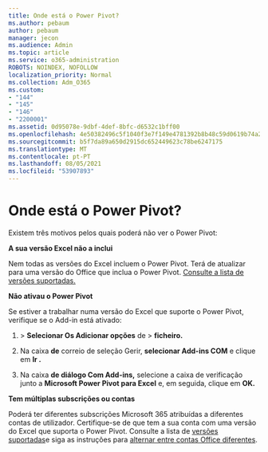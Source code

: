 ```yaml
---
title: Onde está o Power Pivot?
ms.author: pebaum
author: pebaum
manager: jecon
ms.audience: Admin
ms.topic: article
ms.service: o365-administration
ROBOTS: NOINDEX, NOFOLLOW
localization_priority: Normal
ms.collection: Adm_O365
ms.custom:
- "144"
- "145"
- "146"
- "2200001"
ms.assetid: 0d95078e-9dbf-4def-8bfc-d6532c1bff00
ms.openlocfilehash: 4e50382496c5f1040f3e7f149e4781392b8b48c59d0619b74a20ea324ebc8995
ms.sourcegitcommit: b5f7da89a650d2915dc652449623c78be6247175
ms.translationtype: MT
ms.contentlocale: pt-PT
ms.lasthandoff: 08/05/2021
ms.locfileid: "53907893"
---
```

# <a name="where-is-power-pivot"></a>Onde está o Power Pivot?

Existem três motivos pelos quais poderá não ver o Power Pivot:
  
**A sua versão Excel não a inclui**
  
Nem todas as versões do Excel incluem o Power Pivot. Terá de atualizar para uma versão do Office que inclua o Power Pivot. [Consulte a lista de versões suportadas.](https://support.office.com/article/aa64e217-4b6e-410b-8337-20b87e1c2a4b.aspx)
  
**Não ativau o Power Pivot**
  
Se estiver a trabalhar numa versão do Excel que suporte o Power Pivot, verifique se o Add-in está ativado:
  
1.  \> **Selecionar Os Adicionar opções** de \> **ficheiro.**

2. Na caixa **de** correio de seleção Gerir, **selecionar Add-ins COM** e clique em **Ir .**

3. Na caixa **de diálogo Com Add-ins,** selecione a caixa de verificação junto a **Microsoft Power Pivot para Excel** e, em seguida, clique em **OK.**

**Tem múltiplas subscrições ou contas**
  
Poderá ter diferentes subscrições Microsoft 365 atribuídas a diferentes contas de utilizador. Certifique-se de que tem a sua conta com uma versão do Excel que suporta o Power Pivot. Consulte a lista de [versões suportadas](https://support.office.com/article/aa64e217-4b6e-410b-8337-20b87e1c2a4b.aspx)e siga as instruções para [alternar entre contas Office diferentes](https://support.office.com/article/b9582171-fd1f-4284-9846-bdd72bb28426.aspx#BKMK_WebSwitchAccounts).
